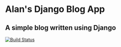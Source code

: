 # Alan's Django Blog App
## A simple blog written using Django
[![Build Status](https://travis-ci.com/AlanOSheadev/Alan-s-Django-Blog.svg?branch=master)](https://travis-ci.com/AlanOSheadev/Alan-s-Django-Blog)